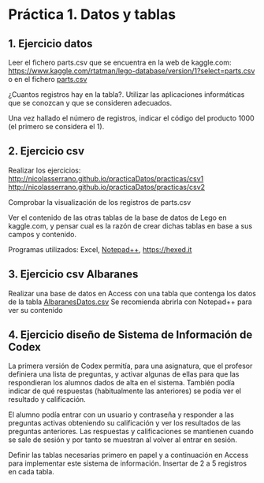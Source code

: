 # Práctica 1. Datos y tablas 

## 1. Ejercicio datos
Leer el fichero parts.csv que se encuentra en la web de kaggle.com:  
<https://www.kaggle.com/rtatman/lego-database/version/1?select=parts.csv> o en el fichero [parts.csv](files/parts.csv)

¿Cuantos registros hay en la tabla?. Utilizar las aplicaciones informáticas que se conozcan y que se consideren adecuados.

Una vez hallado el número de registros, indicar el código del producto 1000 (el primero se considera el 1).

## 2. Ejercicio csv
Realizar los ejercicios:  
<http://nicolasserrano.github.io/practicaDatos/practicas/csv1>  
<http://nicolasserrano.github.io/practicaDatos/practicas/csv2>

Comprobar la visualización de los registros de parts.csv

Ver el contenido de las otras tablas de la base de datos de Lego en kaggle.com, y pensar cual es la razón de crear dichas tablas en base a sus campos y contenido.

Programas utilizados: Excel, [Notepad++](https://notepad-plus-plus.org/), <https://hexed.it>

## 3. Ejercicio csv Albaranes
Realizar una base de datos en Access con una tabla que contenga los datos de la tabla [AlbaranesDatos.csv](AlbaranesDatos.csv)
Se recomienda abrirla con Notepad++ para ver su contenido

## 4. Ejercicio diseño de Sistema de Información de Codex
La primera versión de Codex permitía, para una asignatura, que el profesor definiera una lista de preguntas, y activar algunas de ellas para que las respondieran los alumnos dados de alta en el sistema. También podía indicar de qué respuestas (habitualmente las anteriores) se podía ver el resultado y calificación.  

El alumno podía entrar con un usuario y contraseña y responder a las preguntas activas obteniendo su calificación y ver los resultados de las preguntas anteriores. Las respuestas y calificaciones se mantienen cuando se sale de sesión y por tanto se muestran al volver al entrar en sesión.  

Definir las tablas necesarias primero en papel y a continuación en Access para implementar este sistema de información. Insertar de 2 a 5 registros en cada tabla.  


